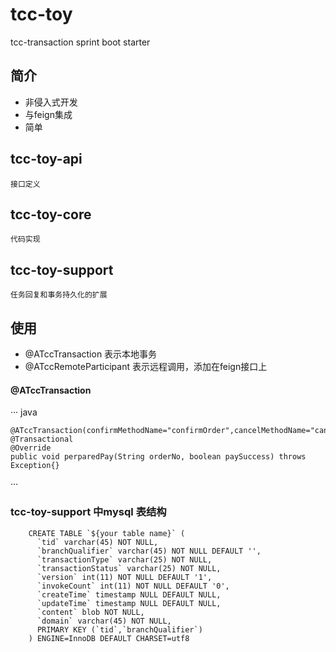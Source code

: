 # tcc-toy
tcc-transaction sprint boot starter 

## 简介
* 非侵入式开发
* 与feign集成
* 简单

## tcc-toy-api
	接口定义
## tcc-toy-core
	代码实现
## tcc-toy-support
	任务回复和事务持久化的扩展
## 使用
* @ATccTransaction  表示本地事务
* @ATccRemoteParticipant 表示远程调用，添加在feign接口上

#### @ATccTransaction
··· java
    
    @ATccTransaction(confirmMethodName="confirmOrder",cancelMethodName="cancelOrder")
    @Transactional
    @Override
    public void perparedPay(String orderNo, boolean paySuccess) throws Exception{}
   
···
	
### tcc-toy-support 中mysql 表结构
		CREATE TABLE `${your table name}` (
		  `tid` varchar(45) NOT NULL,
		  `branchQualifier` varchar(45) NOT NULL DEFAULT '',
		  `transactionType` varchar(25) NOT NULL,
		  `transactionStatus` varchar(25) NOT NULL,
		  `version` int(11) NOT NULL DEFAULT '1',
		  `invokeCount` int(11) NOT NULL DEFAULT '0',
		  `createTime` timestamp NULL DEFAULT NULL,
		  `updateTime` timestamp NULL DEFAULT NULL,
		  `content` blob NOT NULL,
		  `domain` varchar(45) NOT NULL,
		  PRIMARY KEY (`tid`,`branchQualifier`)
		) ENGINE=InnoDB DEFAULT CHARSET=utf8